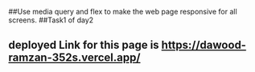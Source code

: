 ##Use media query and flex to make the web page responsive for all screens.
##Task1 of day2 
## deployed Link for this page is https://dawood-ramzan-352s.vercel.app/
